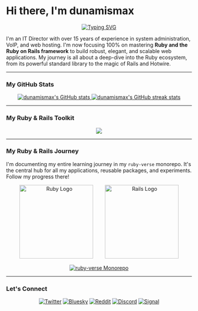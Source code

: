 # Hi there, I'm dunamismax

<p align="center">
  <a href="https://github.com/dunamismax">
    <img src="https://readme-typing-svg.herokuapp.com?font=Fira+Code&size=24&pause=1000&color=CC342D&center=true&vCenter=true&width=600&lines=IT+Director+%7C+Ruby+on+Rails+Developer;Mastering+Full-Stack+Web+Development;100%25+All-In+on+Ruby;Open-Source+%26+Self-Hosting+Advocate" alt="Typing SVG" />
  </a>
</p>

I'm an IT Director with over 15 years of experience in system administration, VoIP, and web hosting. I'm now focusing 100% on mastering **Ruby and the Ruby on Rails framework** to build robust, elegant, and scalable web applications. My journey is all about a deep-dive into the Ruby ecosystem, from its powerful standard library to the magic of Rails and Hotwire.

---

### My GitHub Stats

<p align="center">
  <a href="https://github.com/dunamismax">
    <img src="https://github-readme-stats.vercel.app/api?username=dunamismax&show_icons=true&theme=dracula&include_all_commits=true&count_private=true" alt="dunamismax's GitHub stats" />
  </a>
  <a href="https://github.com/dunamismax">
    <img src="https://github-readme-streak-stats.herokuapp.com/?user=dunamismax&theme=dracula" alt="dunamismax's GitHub streak stats" />
  </a>
</p>

---

### My Ruby & Rails Toolkit

<p align="center">
  <a href="https://skillicons.dev">
    <img src="https://skillicons.dev/icons?i=ruby,rails,hotwire,stimulus,tailwind,postgresql,sqlite,docker,git,github,nginx,vscode,raspberrypi,linux,debian,ubuntu,bash,powershell,typescript,html,css,nodejs" />
  </a>
</p>

---

### My Ruby & Rails Journey

I'm documenting my entire learning journey in my `ruby-verse` monorepo. It's the central hub for all my applications, reusable packages, and experiments. Follow my progress there!

<p align="center">
  <img src="https://upload.wikimedia.org/wikipedia/commons/thumb/7/73/Ruby_logo.svg/1200px-Ruby_logo.svg.png" alt="Ruby Logo" width="200"/>
  &nbsp;&nbsp;&nbsp;&nbsp;&nbsp;&nbsp;
  <img src="https://upload.wikimedia.org/wikipedia/commons/thumb/6/62/Ruby_On_Rails_Logo.svg/1200px-Ruby_On_Rails_Logo.svg.png" alt="Rails Logo" width="200"/>
</p>

<p align="center">
  <a href="https://github.com/dunamismax/ruby-verse">
    <img src="https://github-readme-stats.vercel.app/api/pin/?username=dunamismax&repo=ruby-verse&theme=dracula" alt="ruby-verse Monorepo" />
  </a>
</p>

---

### Let's Connect

<p align="center">
  <a href="https://twitter.com/dunamismax" target="_blank"><img src="https://img.shields.io/badge/Twitter-%231DA1F2.svg?&style=for-the-badge&logo=twitter&logoColor=white" alt="Twitter"></a>
  <a href="https://bsky.app/profile/dunamismax.bsky.social" target="_blank"><img src="https://img.shields.io/badge/Bluesky-blue?style=for-the-badge&logo=bluesky&logoColor=white" alt="Bluesky"></a>
  <a href="https://www.reddit.com/user/dunamismax" target="_blank"><img src="https://img.shields.io/badge/Reddit-%23FF4500.svg?&style=for-the-badge&logo=reddit&logoColor=white" alt="Reddit"></a>
  <a href="https://discord.com/users/dunamismax" target="_blank"><img src="https://img.shields.io/badge/Discord-dunamismax-7289DA.svg?style=for-the-badge&logo=discord&logoColor=white" alt="Discord"></a>
  <a href="https://signal.me/#p/+dunamismax.66" target="_blank"><img src="https://img.shields.io/badge/Signal-dunamismax.66-3A76F0.svg?style=for-the-badge&logo=signal&logoColor=white" alt="Signal"></a>
</p>
